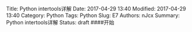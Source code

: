 Title: Python intertools详解
Date: 2017-04-29 13:40
Modified: 2017-04-29 13:40
Category: Python
Tags: Python
Slug: E7
Authors: nJcx
Summary: Python intertools详解
Status: draft
####开始
